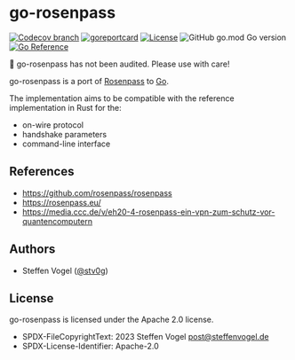 # go-rosenpass

<!-- [![GitHub Workflow Status](https://img.shields.io/github/actions/workflow/status/stv0g/go-rosenpass/test.yaml?style=flat-square)](https://github.com/stv0g/go-rosenpass/actions) -->
[![Codecov branch](https://img.shields.io/codecov/c/github/stv0g/go-rosenpass/master?style=flat-square&token=xUGG2iEsuQ)](https://app.codecov.io/gh/stv0g/go-rosenpass/tree/master)
[![goreportcard](https://goreportcard.com/badge/github.com/stv0g/go-rosenpass?style=flat-square)](https://goreportcard.com/report/github.com/stv0g/go-rosenpass)
[![License](https://img.shields.io/badge/license-Apache%202.0-blue?style=flat-square)](https://github.com/stv0g/go-rosenpass/blob/master/LICENSES/Apache-2.0.txt)
![GitHub go.mod Go version](https://img.shields.io/github/go-mod/go-version/stv0g/go-rosenpass?style=flat-square)
[![Go Reference](https://pkg.go.dev/badge/github.com/stv0g/go-rosenpass.svg)](https://pkg.go.dev/github.com/stv0g/go-rosenpass)

🚧 go-rosenpass has not been audited. Please use with care!

go-rosenpass is a port of [Rosenpass](https://github.com/rosenpass/rosenpass) to [Go](https://go.dev/).

The implementation aims to be compatible with the reference implementation in Rust for the:
- on-wire protocol
- handshake parameters
- command-line interface

## References

- <https://github.com/rosenpass/rosenpass>
- <https://rosenpass.eu/>
- <https://media.ccc.de/v/eh20-4-rosenpass-ein-vpn-zum-schutz-vor-quantencomputern>

## Authors

- Steffen Vogel ([@stv0g](https://github.com/stv0g))

## License

go-rosenpass is licensed under the Apache 2.0 license.

- SPDX-FileCopyrightText: 2023 Steffen Vogel <post@steffenvogel.de>
- SPDX-License-Identifier: Apache-2.0